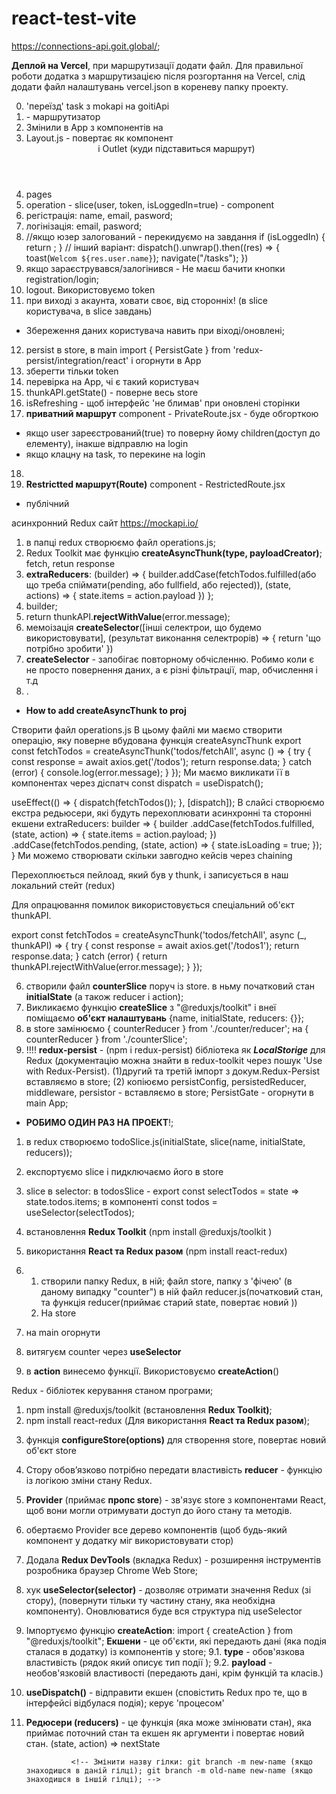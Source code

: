 # react-test-vite

<!-- <!-- 8 модуль - 1 частина Token, Login-> -->
<!-- Swageer - які у бекендера є шляхи, що очікує/приймає -->
<!-- перевіряємо через postman, або insomner -->

https://connections-api.goit.global/;

**Деплой на Vercel**, при маршрутизації додати файл.
Для правильної роботи додатка з маршрутизацією після розгортання на Vercel,
слід додати файл налаштувань vercel.json в кореневу папку проекту.

0. 'переїзд' task з mokapi на goitiApi
1. <BrouserRouter><App/></BrouserRouter> - маршрутизатор
2. Змінили в App з компонентів на <Routes><Route path='/' element={}></Route></Routes>
3. Layout.js - повертає як компонент <Header> і Outlet (куди підставиться маршрут)
4. pages
5. operation - slice(user, token, isLoggedIn=true) - component
6. регістрація: name, email, pasword;
7. логінізація: email, pasword;
8. //якщо юзер залогований - перекидуємо на завдання
   if (isLoggedIn) {
   return <Navigate to="/tasks" />;
   }
   // інший варіант:
   dispatch().unwrap().then((res) => {
   toast(`Welcom ${res.user.name}`);
   navigate("/tasks");
   })
9. якщо зараєструвався/залогінився - Не маєш бачити кнопки registration/login;
10. logout. Використовуємо token
11. при виході з акаунта, ховати своє, від сторонніх! (в slice користувача, в slice завдань)

<!-- <!-- 8 модуль - 2 частина Token, Login-> -->

- Збереження даних користувача навить при віході/оновлені;

12. persist в store, в main import { PersistGate } from 'redux-persist/integration/react' і огорнути в <PersistGate loading={null} persistor={persistor}>App</PersistGate>
13. зберегти тільки token
14. перевірка на App, чі є такий користувач
15. thunkAPI.getState() - поверне весь store
16. isRefreshing - щоб інтерфейс 'не блимав' при оновлені сторінки
17. **приватний маршрут** component - PrivateRoute.jsx - буде обгорткою

- якщо user зареєстрований(true) то поверну йому children(доступ до елементу), інакше відправлю на login
- якщо клацну на task, то перекине на login

18. <PrivateRoute><Tasks /></PrivateRoute>
19. **Restrictted маршрут(Route)** component - RestrictedRoute.jsx

- публічний

<!----------- Delete ------ -->

асинхронний Redux сайт https://mockapi.io/

<!-- 7 модуль - 1 частина -->

1.  в папці redux створюємо файл operations.js;
2.  Redux Toolkit має функцію **createAsyncThunk(type, payloadCreator)**; fetch,
    retun response
3.  **extraReducers**: (builder) => { builder.addCase(fetchTodos.fulfilled(або
    що треба спіймати(pending, або fullfield, або rejected)), (state, actions)
    => { state.items = action.payload }) };
4.  builder;
5.  return thunkAPI.**rejectWithValue**(error.message);
6.  мемоізація **createSelector**([інші селектрои, що будемо використовувати], (результат виконання селектрорів) => {
    return 'що потрібно зробити'
    })
7.  **createSelector** - запобігає повторному обчісленню. Робимо коли є не просто повернення даних, а є різні фільтрації, map, обчислення і т.д
8.  . <!--**\*\***-- План --**\*\*\*** -->

- **How to add createAsyncThunk to proj**

Створити файл operations.js В цьому файлі ми маємо створити операцію, яку
поверне вбудована функція createAsyncThunk export const fetchTodos =
createAsyncThunk('todos/fetchAll', async () => { try { const response = await
axios.get('/todos'); return response.data; } catch (error) {
console.log(error.message); } }); Ми маємо викликати її в компонентах через
діспатч const dispatch = useDispatch();

useEffect(() => { dispatch(fetchTodos()); }, [dispatch]); В слайсі створюємо
екстра редьюсери, які будуть перехоплювати асинхронні та сторонні екшени
extraReducers: builder => { builder .addCase(fetchTodos.fulfilled, (state,
action) => { state.items = action.payload; }) .addCase(fetchTodos.pending,
(state, action) => { state.isLoading = true; }); } Ми можемо створювати скільки
завгодно кейсів через chaining

Перехоплюється пейлоад, який був у thunk, і записується в наш локальний стейт
(redux)

Для опрацювання помилок використовується спеціальний об'єкт thunkAPI.

export const fetchTodos = createAsyncThunk('todos/fetchAll', async (\_,
thunkAPI) => { try { const response = await axios.get('/todos1'); return
response.data; } catch (error) { return thunkAPI.rejectWithValue(error.message);
} }); <!--  -->

<!-- ===========6 модуль - 2 частина==========================  -->

6.  створили файл **counterSlice** поруч із store. в ньму початковий стан
    **initialState** (а також reducer і action);
7.  Викликаємо функцію **createSlice** з "@reduxjs/toolkit" і внеї поміщаємо
    **об'єкт налаштувань** {name, initialState, reducers: {}};
8.  в store замінюємо { counterReducer } from './counter/reducer'; на {
    counterReducer } from './counterSlice';
9.  !!!! **redux-persist** - (npm i redux-persist) бібліотека як
    **_LocalStorige_** для Redux (документацію можна знайти в redux-toolkit
    через пошук 'Use with Redux-Persist). (1)другий та третій імпорт з
    докум.Redux-Persist вставляємо в store; (2) копіюємо persistConfig,
    persistedReducer, middleware, persistor - вставляємо в store; PersistGate -
    огорнути в main App;

- **РОБИМО ОДИН РАЗ НА ПРОЕКТ**!;

<!-- =====Todo==== -->

1. в redux створюємо todoSlice.js(initialState, slice(name, initialState,
   reducers));
2. експортуємо slice і пидключаємо його в store
3. slice в selector: в todosSlice - export const selectTodos = state =>
   state.todos.items; в компоненті const todos = useSelector(selectTodos);
   <!--  -->
   <!--  -->
   <!-- ===========6 модуль - 1 частина========================== -->

4. встановлення **Redux Toolkit** (npm install @reduxjs/toolkit )
5. використання **React та Redux разом** (npm install react-redux)
6. 1. створили папку Redux, в ній; файл store, папку з 'фічею' (в даному випадку
      "counter") в ній файл reducer.js(початковий стан, та функція
      reducer(приймає старий state, повертає новий ))
   2. На store
7. на main огорнути **<Provider store={store}>**
8. витягуєм counter через **useSelector**
9. в **action** винесемо функції. Використовуємо **createAction**()
<!-- =9=9=9=9=9=9=9=99=9=9=9=9=9=9=9=9=9=9=9=9 -->

Redux - бібліотек керування станом програми;

1.  npm install @reduxjs/toolkit (встановлення **Redux Toolkit)**;
2.  npm install react-redux (Для використання **React та Redux разом**);
<!--  -->
3.  функція **configureStore(options)** для створення store, повертає новий
    об'єкт store
4.  Стору обов’язково потрібно передати властивість **reducer** - функцію із
    логікою зміни стану Redux.
5.  **Provider** (приймає **пропс store**) - зв'язує store з компонентами React,
    щоб вони могли отримувати доступ до його стану та методів.
6.  обертаємо Provider все дерево компонентів (щоб будь-який компонент у додатку
    міг використовувати стор)
7.  Додала **Redux DevTools** (вкладка Redux) - розширення інструментів
    розробника браузер Chrome Web Store;
8.  хук **useSelector(selector)** - дозволяє отримати значення Redux (зі стору),
    (повернути тільки ту частину стану, яка необхідна компоненту). Оновлюватися
    буде вся структура під useSelector
9.  Імпортуємо функцію **createAction**: import { createAction } from
    "@reduxjs/toolkit"; **Екшени** - це об'єкти, які передають дані (яка подія
    сталася в додатку) із компонентів у store; 9.1. **type** - обов'язкова
    властивість (рядок який описує тип події ); 9.2. **payload** -
    необов'язковій властивості (передають дані, крім функцій та класів.)
    <!-- const reduxAction = {
      type: "Action type",
      payload: "Payload value",
    }; -->
10. **useDispatch()** - відправити екшен (сповістить Redux про те, що в
    інтерфейсі відбулася подія); керує 'процесом'

    <!-- 1-10: Ми спроектували стан програми, пов'язали компоненти та стор, додали відправлення екшенів.  -->

<!--  логіка зміни стану Redux. -->

11. **Редюсери (reducers)** - це функція (яка може змінювати стан), яка приймає
    поточний стан та екшен як аргументи і повертає новий стан. (state, action)
    => nextState
       <!-- rafce - 'розгорнути' компонент -->

                  <!-- Змінити назву гілки: git branch -m new-name (якщо знаходишся в даній гілці); git branch -m old-name new-name (якщо знаходишся в іншій гілці); -->
